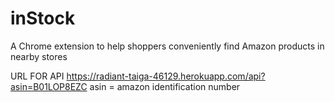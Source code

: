 # inStock
A Chrome extension to help shoppers conveniently find Amazon products in nearby stores

URL FOR API
https://radiant-taiga-46129.herokuapp.com/api?asin=B01LOP8EZC
asin = amazon identification number

